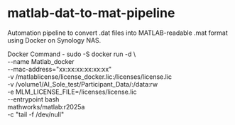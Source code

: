 # matlab-dat-to-mat-pipeline
Automation pipeline to convert .dat files into MATLAB-readable .mat format using Docker on Synology NAS.

Docker Command - sudo -S docker run -d \  
  --name Matlab_docker \
  --mac-address="xx:xx:xx:xx:xx:xx" \
  -v /matlablicense/license_docker.lic:/licenses/license.lic \
  -v /volume1/AI_Sole_test/Participant_Data/:/data:rw \
  -e MLM_LICENSE_FILE=/licenses/license.lic \
  --entrypoint bash \
  mathworks/matlab:r2025a \
  -c "tail -f /dev/null"
